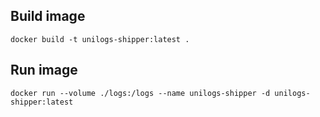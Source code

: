 ## Build image

`docker build -t unilogs-shipper:latest .`

## Run image

`docker run --volume ./logs:/logs --name unilogs-shipper -d unilogs-shipper:latest`
